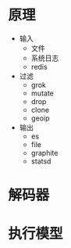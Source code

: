 # 原理
- 输入
	- 文件
	- 系统日志
	- redis
- 过滤
	- grok
	- mutate
	- drop
	- clone
	- geoip
- 输出
	- es
	- file
	- graphite
	- statsd

# 解码器

# 执行模型
